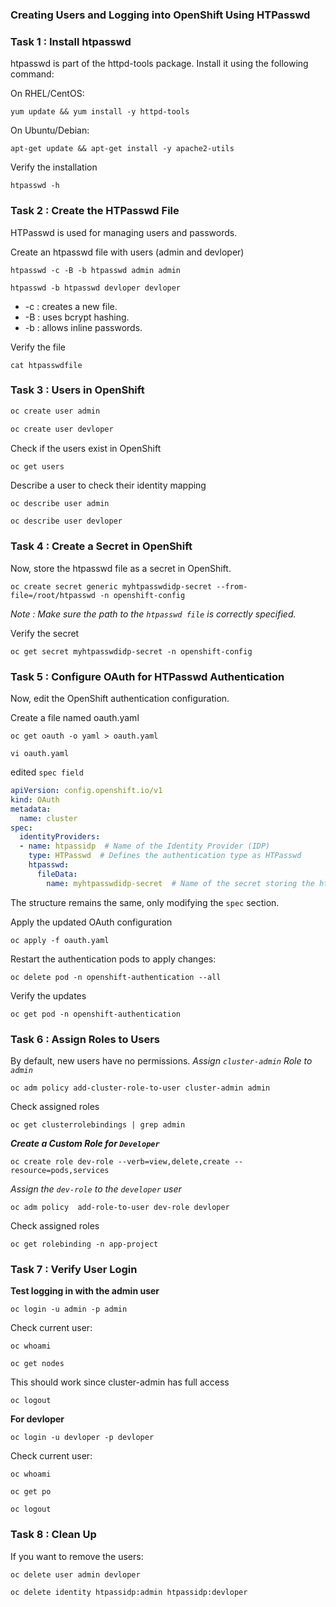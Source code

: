 
### Creating Users and Logging into OpenShift Using HTPasswd

### Task 1 : Install htpasswd

htpasswd is part of the httpd-tools package. Install it using the following command:

On RHEL/CentOS:
```
yum update && yum install -y httpd-tools
```
On Ubuntu/Debian:
```
apt-get update && apt-get install -y apache2-utils
```
Verify the installation
```
htpasswd -h
```

### Task 2 : Create the HTPasswd File

HTPasswd is used for managing users and passwords.

Create an htpasswd file with users (admin and devloper)
```
htpasswd -c -B -b htpasswd admin admin
```
```
htpasswd -b htpasswd devloper devloper
```
* -c : creates a new file.
* -B : uses bcrypt hashing.
* -b : allows inline passwords.

Verify the file
```
cat htpasswdfile
```

### Task 3 : Users in OpenShift

```bash
oc create user admin
```
```bash
oc create user devloper
```
Check if the users exist in OpenShift
```bash
oc get users
```
Describe a user to check their identity mapping
```
oc describe user admin
```
```
oc describe user devloper
```
### Task 4 : Create a Secret in OpenShift
Now, store the htpasswd file as a secret in OpenShift.
```
oc create secret generic myhtpasswdidp-secret --from-file=/root/htpasswd -n openshift-config
```
*Note : Make sure the path to the `htpasswd file` is correctly specified.*

Verify the secret
```
oc get secret myhtpasswdidp-secret -n openshift-config
```

### Task 5 : Configure OAuth for HTPasswd Authentication
Now, edit the OpenShift authentication configuration.

Create a file named oauth.yaml
```
oc get oauth -o yaml > oauth.yaml
```
```
vi oauth.yaml
```
edited `spec field` 

```yaml
apiVersion: config.openshift.io/v1
kind: OAuth
metadata:
  name: cluster
spec:
  identityProviders:
  - name: htpassidp  # Name of the Identity Provider (IDP)
    type: HTPasswd  # Defines the authentication type as HTPasswd
    htpasswd:
      fileData:
        name: myhtpasswdidp-secret  # Name of the secret storing the htpasswd file
```
The structure remains the same, only modifying the `spec` section.

Apply the updated OAuth configuration
```
oc apply -f oauth.yaml
```
Restart the authentication pods to apply changes:
```
oc delete pod -n openshift-authentication --all
```
Verify the updates
```
oc get pod -n openshift-authentication 
```


### Task 6 : Assign Roles to Users
By default, new users have no permissions.
*Assign `cluster-admin` Role to `admin`*
```
oc adm policy add-cluster-role-to-user cluster-admin admin
```
Check assigned roles
```
oc get clusterrolebindings | grep admin
```
***Create a Custom Role for `Developer`***
```
oc create role dev-role --verb=view,delete,create --resource=pods,services
```
*Assign the `dev-role` to the `developer` user*
```
oc adm policy  add-role-to-user dev-role devloper
```
Check assigned roles
```
oc get rolebinding -n app-project 
```

### Task 7 : Verify User Login
**Test logging in with the admin user**
```
oc login -u admin -p admin
```
Check current user:
```
oc whoami
```
```
oc get nodes
```
This should work since cluster-admin has full access
```
oc logout
```
**For devloper**
```
oc login -u devloper -p devloper
```
Check current user:
```
oc whoami
```
```
oc get po
```
```
oc logout
```

### Task 8 : Clean Up
If you want to remove the users:
```
oc delete user admin devloper
```
```
oc delete identity htpassidp:admin htpassidp:devloper
```
